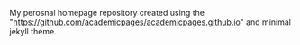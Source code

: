 My perosnal homepage repository created using the "https://github.com/academicpages/academicpages.github.io" and minimal jekyll theme.
